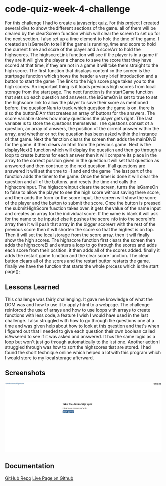 # code-quiz-week-4-challenge
For this challenge I had to create a javascript quiz. For this project I created several divs to show the different sections of the game. all of them will be cleared by the clearScreen function which will clear the screen to set up for the next section. I also set up a time element to hold the time of the game. I created an isGameOn to tell if the game is running, time and score to hold the current time and score of the player and a scoreArr to hold the highscores. The highscoreLink function will see if the player is in a game if they are it will give the player a chance to save the score that they have scored at that time, if they are not in a game it will take them straight to the high score. The first function that displays content on the screen is the startpage function which shows the header a very brief introduction and a button to start the game. The link to the high score page takes you to the high scores. An important thing is it loads previous high scores from local storage from the start page. The next function is the startGame function that sets up each question and answers. the isGameOn is set to true to set the highscore link to allow the player to save their score as mentioned before. the questionNum to track which question the game is on. there is also the buttonElArr that creates an array of buttons for the answers. The score variable stores how many questions the player gets right. The last variable is to store the questions themselves. The questions consist of a question, an array of answers, the position of the correct answer within the array, and whether or not the question has been asked within the instance of that game. Next the function clears the screen then adds the mainDivEl for the game. it then clears an html from the previous game. Next is the displayNext() function which will display the question and then go through a loop to create buttons for each answer then it will compare its place in the array to the correct position given in the question.it will set that question as answered and then continue to the next question. If all questions are answered it will set the time to -1 and end the game. The last part of the function adds the timer to the game. Once the timer is done it will clear the question and all of the buttons. and resets the time and calls the highscoreInput. The highscoreInput clears the screen, turns the isGameOn to false to allow the player to see the high score without saving there score, and then adds the form for the score input. the screen will show the score of the player and the button to submit the score. Once the button is pressed the submitHighScore function takes over. it gets the value of the name input and creates an array for the individual score. If the name is blank it will ask for the name to be inputed else it pushes the score info into the scoreInfo array then it will push that array in the bigger scoreArr with the rest of the previous score then it will shorten the score so that the highest is on top. Then it will set the local storage from the score array. then it will finally show the high scores. The highscore function first clears the screen then adds the highscoreEl and enters a loop to go through the scores and adds each score from their position. it then adds all of the scores added. finally it adds the restart game function and the clear score function. The clear button clears all of the scores and the restart button restarts the game. finally we have the function that starts the whole process which is the start page();

## Lessons Learned

This challenge was fairly challenging. It gave me knowledge of what the DOM was and how to use it to apply html to a webpage. The challenge reinforced the use of arrays and how to use loops with arrays to create functions with less code, a feature I wish I would have used in the last challenge. I also struggled with how to go through the questions one at a time and was given help about how to look at this question and that's when I figured out that I needed to give each question their own boolean called isAwsered to see if it was asked and answered. It has the same logic as a loop but won't just go through automatically to the last one. Another action I struggled through was how to sort the highscores that are stored. I had found the short technique online which helped a lot with this program which I would store to my local storage afterward. 

## Screenshots
![App Screenshot](./assets/images/javascript-quiz.JPG)

## Documentation

[GitHub Repo](https://github.com/allenharborth9835/code-quiz-week-4-challenge)
[Live Page on Github](https://allenharborth9835.github.io/code-quiz-week-4-challenge/)